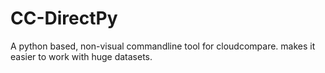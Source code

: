 # CC-DirectPy
A python based, non-visual commandline tool for cloudcompare. makes it easier to work with huge datasets.
